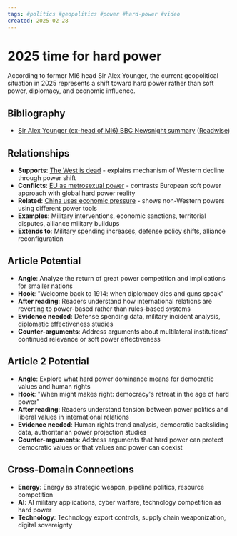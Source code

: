```yaml
---
tags: #politics #geopolitics #power #hard-power #video
created: 2025-02-28
---
```


# 2025 time for hard power

According to former MI6 head Sir Alex Younger, the current geopolitical situation in 2025 represents a shift toward hard power rather than soft power, diplomacy, and economic influence.

## Bibliography

- [Sir Alex Younger (ex-head of MI6) BBC Newsnight summary](https://www.youtube.com/watch?v=I9pLdr5K0nE) ([Readwise](https://read.readwise.io/read/01jmsen714hdp66vnb7nhxg5vx))

## Relationships
- **Supports**: [The West is dead](politics-west-dead.md) - explains mechanism of Western decline through power shift
- **Conflicts**: [EU as metrosexual power](politics-eu-metrosexual-power.md) - contrasts European soft power approach with global hard power reality
- **Related**: [China uses economic pressure](politics-china-economic-pressure.md) - shows non-Western powers using different power tools
- **Examples**: Military interventions, economic sanctions, territorial disputes, alliance military buildups
- **Extends to**: Military spending increases, defense policy shifts, alliance reconfiguration

## Article Potential
- **Angle**: Analyze the return of great power competition and implications for smaller nations
- **Hook**: "Welcome back to 1914: when diplomacy dies and guns speak"
- **After reading**: Readers understand how international relations are reverting to power-based rather than rules-based systems
- **Evidence needed**: Defense spending data, military incident analysis, diplomatic effectiveness studies
- **Counter-arguments**: Address arguments about multilateral institutions' continued relevance or soft power effectiveness

## Article 2 Potential
- **Angle**: Explore what hard power dominance means for democratic values and human rights
- **Hook**: "When might makes right: democracy's retreat in the age of hard power"
- **After reading**: Readers understand tension between power politics and liberal values in international relations
- **Evidence needed**: Human rights trend analysis, democratic backsliding data, authoritarian power projection studies
- **Counter-arguments**: Address arguments that hard power can protect democratic values or that values and power can coexist

## Cross-Domain Connections
- **Energy**: Energy as strategic weapon, pipeline politics, resource competition
- **AI**: AI military applications, cyber warfare, technology competition as hard power
- **Technology**: Technology export controls, supply chain weaponization, digital sovereignty